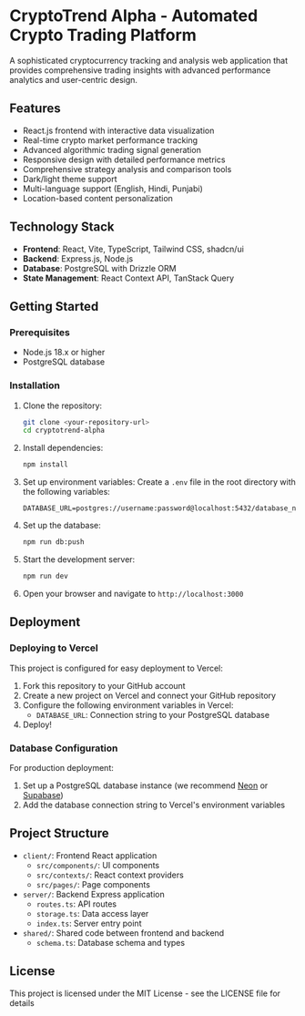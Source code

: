 # CryptoTrend Alpha - Automated Crypto Trading Platform

A sophisticated cryptocurrency tracking and analysis web application that provides comprehensive trading insights with advanced performance analytics and user-centric design.

## Features

- React.js frontend with interactive data visualization
- Real-time crypto market performance tracking
- Advanced algorithmic trading signal generation
- Responsive design with detailed performance metrics
- Comprehensive strategy analysis and comparison tools
- Dark/light theme support
- Multi-language support (English, Hindi, Punjabi)
- Location-based content personalization

## Technology Stack

- **Frontend**: React, Vite, TypeScript, Tailwind CSS, shadcn/ui
- **Backend**: Express.js, Node.js
- **Database**: PostgreSQL with Drizzle ORM
- **State Management**: React Context API, TanStack Query

## Getting Started

### Prerequisites

- Node.js 18.x or higher
- PostgreSQL database

### Installation

1. Clone the repository:
   ```bash
   git clone <your-repository-url>
   cd cryptotrend-alpha
   ```

2. Install dependencies:
   ```bash
   npm install
   ```

3. Set up environment variables:
   Create a `.env` file in the root directory with the following variables:
   ```
   DATABASE_URL=postgres://username:password@localhost:5432/database_name
   ```

4. Set up the database:
   ```bash
   npm run db:push
   ```

5. Start the development server:
   ```bash
   npm run dev
   ```

6. Open your browser and navigate to `http://localhost:3000`

## Deployment

### Deploying to Vercel

This project is configured for easy deployment to Vercel:

1. Fork this repository to your GitHub account
2. Create a new project on Vercel and connect your GitHub repository
3. Configure the following environment variables in Vercel:
   - `DATABASE_URL`: Connection string to your PostgreSQL database
4. Deploy!

### Database Configuration

For production deployment:
1. Set up a PostgreSQL database instance (we recommend [Neon](https://neon.tech) or [Supabase](https://supabase.com))
2. Add the database connection string to Vercel's environment variables

## Project Structure

- `client/`: Frontend React application
  - `src/components/`: UI components
  - `src/contexts/`: React context providers
  - `src/pages/`: Page components
- `server/`: Backend Express application
  - `routes.ts`: API routes
  - `storage.ts`: Data access layer
  - `index.ts`: Server entry point
- `shared/`: Shared code between frontend and backend
  - `schema.ts`: Database schema and types

## License

This project is licensed under the MIT License - see the LICENSE file for details